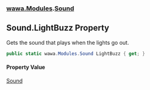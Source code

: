 ### [wawa.Modules](wawa.Modules.md 'wawa.Modules').[Sound](Sound.md 'wawa.Modules.Sound')

## Sound.LightBuzz Property

Gets the sound that plays when the lights go out.

```csharp
public static wawa.Modules.Sound LightBuzz { get; }
```

#### Property Value
[Sound](Sound.md 'wawa.Modules.Sound')